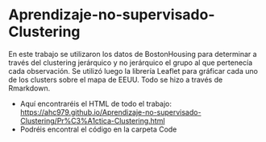 # Aprendizaje-no-supervisado-Clustering
En este trabajo se utilizaron los datos de BostonHousing para determinar a través del clustering jerárquico y no jerárquico el grupo al que pertenecía cada observación. Se utilizó luego la librería Leaflet para gráficar cada uno de los clusters sobre el mapa de EEUU. Todo se hizo a través de Rmarkdown.

- Aquí encontraréis el HTML de todo el trabajo: https://ahc979.github.io/Aprendizaje-no-supervisado-Clustering/Pr%C3%A1ctica-Clustering.html
- Podréis encontral el código en la carpeta Code

